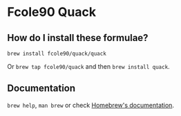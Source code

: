 # Fcole90 Quack

## How do I install these formulae?

`brew install fcole90/quack/quack`

Or `brew tap fcole90/quack` and then `brew install quack`.

## Documentation

`brew help`, `man brew` or check [Homebrew's documentation](https://docs.brew.sh).
